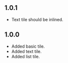 ## 1.0.1

* Text tile should be inlined.


## 1.0.0

* Added basic tile.
* Added text tile.
* Added list tile.
